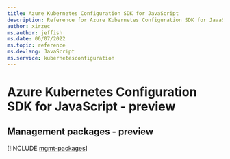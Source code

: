 ```yaml
---
title: Azure Kubernetes Configuration SDK for JavaScript
description: Reference for Azure Kubernetes Configuration SDK for JavaScript
author: xirzec
ms.author: jeffish
ms.date: 06/07/2022
ms.topic: reference
ms.devlang: JavaScript
ms.service: kubernetesconfiguration
---
```

# Azure Kubernetes Configuration SDK for JavaScript - preview
## Management packages - preview
[!INCLUDE [mgmt-packages](kubernetes-configuration-mgmt-index.md)]
